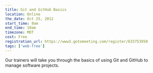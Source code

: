 ```yaml
---
title: Git and GitHub Basics
location: Online
the_date: Oct 25, 2012
start_time: 9am
end_time: 10am
timezone: MDT
cost: Free
registration_url: https://www3.gotomeeting.com/register/633753950
tags: ['web-free']
---
```


Our trainers will take you through the basics of using Git and GitHub to manage software projects.

